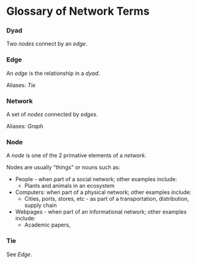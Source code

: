 # Glossary of Network Terms

### Dyad

Two *nodes* connect by an *edge*.

### Edge

An *edge* is the relationship in a *dyad*.

Aliases: *Tie*

### Network

A set of *nodes* connected by *edges*.

Aliases: *Graph*

### Node

A *node* is one of the 2 primative elements of a *network*.

Nodes are usually "things" or nouns such as:

- People - when part of a social network; other examples include:
  - Plants and animals in an ecosystem
- Computers: when part of a physical network; other examples include:
  - Cities, ports, stores, etc - as part of a transportation, distribution, supply chain
- Webpages - when part of an informational network; other examples include:
  - Academic papers, 

### Tie

See *Edge*.
